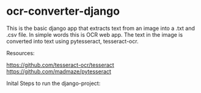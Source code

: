 # ocr-converter-django
This is the basic django app that extracts text from an image into a .txt and .csv file. In simple words this is OCR web app. The text in the image is converted into text using pytesseract, tesseract-ocr.

Resources:

https://github.com/tesseract-ocr/tesseract
https://github.com/madmaze/pytesseract

Inital Steps to run the django-project:
